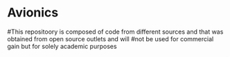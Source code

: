 # Avionics
#This repositoory is composed of code from different sources and that was obtained from open source outlets and will 
#not be used for commercial gain but for solely academic purposes
